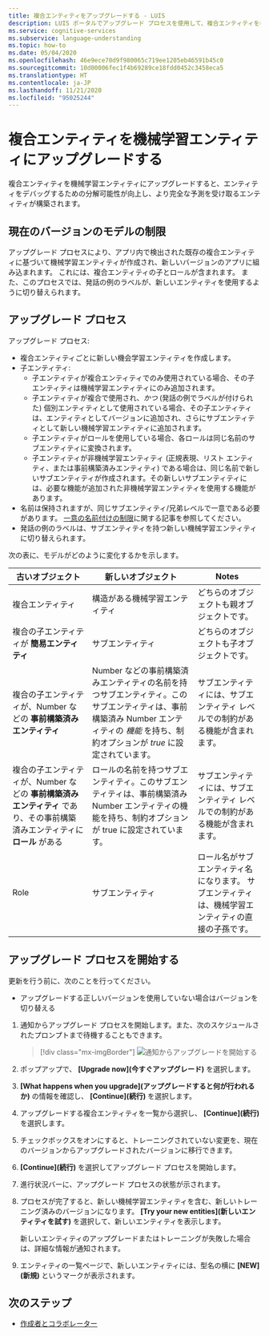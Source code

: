 ```yaml
---
title: 複合エンティティをアップグレードする - LUIS
description: LUIS ポータルでアップグレード プロセスを使用して、複合エンティティを機械学習エンティティにアップグレードします。
ms.service: cognitive-services
ms.subservice: language-understanding
ms.topic: how-to
ms.date: 05/04/2020
ms.openlocfilehash: 46e9ece70d9f980065c719ee1205eb46591b45c0
ms.sourcegitcommit: 10d00006fec1f4b69289ce18fdd0452c3458eca5
ms.translationtype: HT
ms.contentlocale: ja-JP
ms.lasthandoff: 11/21/2020
ms.locfileid: "95025244"
---
```

# <a name="upgrade-composite-entity-to-machine-learning-entity"></a>複合エンティティを機械学習エンティティにアップグレードする

複合エンティティを機械学習エンティティにアップグレードすると、エンティティをデバッグするための分解可能性が向上し、より完全な予測を受け取るエンティティが構築されます。

## <a name="current-version-model-restrictions"></a>現在のバージョンのモデルの制限

アップグレード プロセスにより、アプリ内で検出された既存の複合エンティティに基づいて機械学習エンティティが作成され、新しいバージョンのアプリに組み込まれます。 これには、複合エンティティの子とロールが含まれます。 また、このプロセスでは、発話の例のラベルが、新しいエンティティを使用するように切り替えられます。

## <a name="upgrade-process"></a>アップグレード プロセス

アップグレード プロセス:
* 複合エンティティごとに新しい機会学習エンティティを作成します。
* 子エンティティ:
    * 子エンティティが複合エンティティでのみ使用されている場合、その子エンティティは機械学習エンティティにのみ追加されます。
    * 子エンティティが複合で使用され、_かつ_ (発話の例でラベルが付けられた) 個別エンティティとして使用されている場合、その子エンティティは、エンティティとしてバージョンに追加され、さらにサブエンティティとして新しい機械学習エンティティに追加されます。
    * 子エンティティがロールを使用している場合、各ロールは同じ名前のサブエンティティに変換されます。
    * 子エンティティが非機械学習エンティティ (正規表現、リスト エンティティ、または事前構築済みエンティティ) である場合は、同じ名前で新しいサブエンティティが作成されます。その新しいサブエンティティには、必要な機能が追加された非機械学習エンティティを使用する機能があります。
* 名前は保持されますが、同じサブエンティティ/兄弟レベルで一意である必要があります。 [一意の名前付けの制限](./luis-limits.md#name-uniqueness)に関する記事を参照してください。
* 発話の例のラベルは、サブエンティティを持つ新しい機械学習エンティティに切り替えられます。

次の表に、モデルがどのように変化するかを示します。

|古いオブジェクト|新しいオブジェクト|Notes|
|--|--|--|
|複合エンティティ|構造がある機械学習エンティティ|どちらのオブジェクトも親オブジェクトです。|
|複合の子エンティティが **簡易エンティティ**|サブエンティティ|どちらのオブジェクトも子オブジェクトです。|
|複合の子エンティティが、Number などの **事前構築済みエンティティ**|Number などの事前構築済みエンティティの名前を持つサブエンティティ。このサブエンティティは、事前構築済み Number エンティティの _機能_ を持ち、制約オプションが _true_ に設定されています。|サブエンティティには、サブエンティティ レベルでの制約がある機能が含まれます。|
|複合の子エンティティが、Number などの **事前構築済みエンティティ** であり、その事前構築済みエンティティに **ロール** がある|ロールの名前を持つサブエンティティ。このサブエンティティは、事前構築済み Number エンティティの機能を持ち、制約オプションが true に設定されています。|サブエンティティには、サブエンティティ レベルでの制約がある機能が含まれます。|
|Role|サブエンティティ|ロール名がサブエンティティ名になります。 サブエンティティは、機械学習エンティティの直接の子孫です。|

## <a name="begin-upgrade-process"></a>アップグレード プロセスを開始する

更新を行う前に、次のことを行ってください。

* アップグレードする正しいバージョンを使用していない場合はバージョンを切り替える


1. 通知からアップグレード プロセスを開始します。また、次のスケジュールされたプロンプトまで待機することもできます。

    > [!div class="mx-imgBorder"]
    > ![通知からアップグレードを開始する](./media/update-composite-entity/notification-begin-update.png)

1. ポップアップで、 **[Upgrade now]\(今すぐアップグレード\)** を選択します。

1. **[What happens when you upgrade]\(アップグレードすると何が行われるか\)** の情報を確認し、 **[Continue]\(続行\)** を選択します。

1. アップグレードする複合エンティティを一覧から選択し、 **[Continue]\(続行\)** を選択します。

1. チェックボックスをオンにすると、トレーニングされていない変更を、現在のバージョンからアップグレードされたバージョンに移行できます。

1. **[Continue]\(続行\)** を選択してアップグレード プロセスを開始します。

1. 進行状況バーに、アップグレード プロセスの状態が示されます。

1. プロセスが完了すると、新しい機械学習エンティティを含む、新しいトレーニング済みのバージョンになります。 **[Try your new entities]\(新しいエンティティを試す\)** を選択して、新しいエンティティを表示します。

    新しいエンティティのアップグレードまたはトレーニングが失敗した場合は、詳細な情報が通知されます。

1. エンティティの一覧ページで、新しいエンティティには、型名の横に **[NEW]\(新規\)** というマークが表示されます。

## <a name="next-steps"></a>次のステップ

* [作成者とコラボレーター](luis-how-to-collaborate.md)